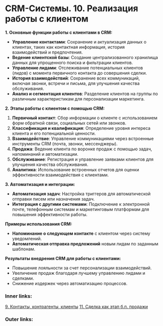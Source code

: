  

# CRM-Системы. 10. Реализация работы с клиентом

**1. Основные функции работы с клиентами в CRM:**

- **Управление контактами**: Сохранение и актуализация данных о клиентах, таких как контактная информация, история взаимодействий и предпочтения.
- **Ведение клиентской базы**: Создание централизованного хранилища данных для упрощенного поиска и фильтрации клиентов.
- **Управление лидами**: Отслеживание потенциальных клиентов (лидов) с момента первичного контакта до совершения сделки.
- **История взаимодействий**: Сохранение всех коммуникаций, включая звонки, встречи и письма, для улучшения качества обслуживания.
- **Анализ и сегментация клиентов**: Разделение клиентов на группы по различным характеристикам для персонализации маркетинга.

**2. Этапы работы с клиентом с помощью CRM:**

1. **Первичный контакт**: Сбор информации о клиенте с использованием форм обратной связи, социальных сетей или звонков.
2. **Классификация и квалификация**: Определение уровня интереса клиента и его потенциальной ценности.
3. **Взаимодействие**: Управление коммуникациями через встроенные инструменты CRM (почта, звонки, мессенджеры).
4. **Продажа**: Ведение клиента по воронке продаж с помощью задач, напоминаний и автоматизации.
5. **Обслуживание**: Регистрация и управление заявками клиентов для улучшения качества обслуживания.
6. **Аналитика**: Использование встроенных отчетов для оценки эффективности взаимодействия с клиентами.

**3. Автоматизация и интеграции:**

- **Автоматизация задач**: Настройка триггеров для автоматической отправки писем или назначения задач.
- **Интеграция с другими системами**: Подключение к электронной почте, телефонным системам и маркетинговым платформам для повышения эффективности работы.

**Примеры использования CRM:**

- **Напоминание о следующем контакте** с клиентом через систему уведомлений.
- **Автоматическая отправка предложений** новым лидам по заданным шаблонам.

**Результаты внедрения CRM для работы с клиентами:**

- Повышение лояльности за счет персонализации взаимодействий.
- Увеличение продаж благодаря лучшему управлению лидами и сделками.
- Снижение издержек через автоматизацию процессов.

### Inner links:
[9. Контакты, контрагенты, клиенты](2.%20Theory/IT%20продукты/CRM/9.%20Контакты,%20контрагенты,%20клиенты.md)
[11. Сделка как этап б.п. продажи](2.%20Theory/IT%20продукты/CRM/11.%20Сделка%20как%20этап%20б.п.%20продажи.md)
### Outer links: